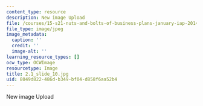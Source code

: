 ```yaml
---
content_type: resource
description: New image Upload
file: /courses/15-s21-nuts-and-bolts-of-business-plans-january-iap-2014/8049d822486db349bf04d858f6aa52b4_2.1_slide_10.jpg
file_type: image/jpeg
image_metadata:
  caption: ''
  credit: ''
  image-alt: ''
learning_resource_types: []
ocw_type: OCWImage
resourcetype: Image
title: 2.1_slide_10.jpg
uid: 8049d822-486d-b349-bf04-d858f6aa52b4
---
```

New image Upload

